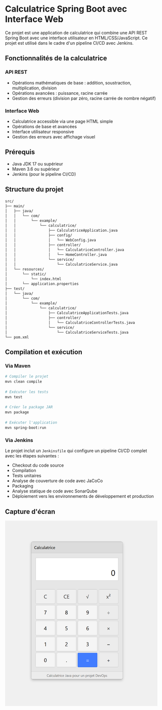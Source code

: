 # Calculatrice Spring Boot avec Interface Web

Ce projet est une application de calculatrice qui combine une API REST Spring Boot avec une interface utilisateur en HTML/CSS/JavaScript.
Ce projet est utilisé dans le cadre d'un pipeline CI/CD avec Jenkins.

## Fonctionnalités de la calculatrice

### API REST
- Opérations mathématiques de base : addition, soustraction, multiplication, division
- Opérations avancées : puissance, racine carrée
- Gestion des erreurs (division par zéro, racine carrée de nombre négatif)

### Interface Web
- Calculatrice accessible via une page HTML simple
- Opérations de base et avancées
- Interface utilisateur responsive
- Gestion des erreurs avec affichage visuel

## Prérequis

- Java JDK 17 ou supérieur
- Maven 3.6 ou supérieur
- Jenkins (pour le pipeline CI/CD)

## Structure du projet

```
src/
├── main/
│   ├── java/
│   │   └── com/
│   │       └── example/
│   │           └── calculatrice/
│   │               ├── CalculatriceApplication.java
│   │               ├── config/
│   │               │   └── WebConfig.java
│   │               ├── controller/
│   │               │   └── CalculatriceController.java
│   │               │   └── HomeController.java
│   │               └── service/
│   │                   └── CalculatriceService.java
│   └── resources/
│       └── static/
│           └── index.html
│       └── application.properties
├── test/
│   └── java/
│       └── com/
│           └── example/
│               └── calculatrice/
│                   ├── CalculatriceApplicationTests.java
│                   ├── controller/
│                   │   └── CalculatriceControllerTests.java
│                   └── service/
│                       └── CalculatriceServiceTests.java
└── pom.xml
```

## Compilation et exécution

### Via Maven

```bash
# Compiler le projet
mvn clean compile

# Exécuter les tests
mvn test

# Créer le package JAR
mvn package

# Exécuter l'application
mvn spring-boot:run
```

### Via Jenkins

Le projet inclut un `Jenkinsfile` qui configure un pipeline CI/CD complet avec les étapes suivantes :
- Checkout du code source
- Compilation
- Tests unitaires
- Analyse de couverture de code avec JaCoCo
- Packaging
- Analyse statique de code avec SonarQube
- Déploiement vers les environnements de développement et production

## Capture d'écran

![Capture d'écran de la calculatrice](images/Calculatrice.png)